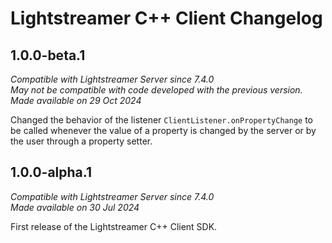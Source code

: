 # Lightstreamer C++ Client Changelog

## 1.0.0-beta.1
*Compatible with Lightstreamer Server since 7.4.0*<br/>
*May not be compatible with code developed with the previous version.*<br/>
*Made available on 29 Oct 2024*

Changed the behavior of the listener `ClientListener.onPropertyChange` to be called whenever the value of a property is changed by the server or by the user through a property setter.


## 1.0.0-alpha.1
*Compatible with Lightstreamer Server since 7.4.0*<br/>
*Made available on 30 Jul 2024*

First release of the Lightstreamer C++ Client SDK.